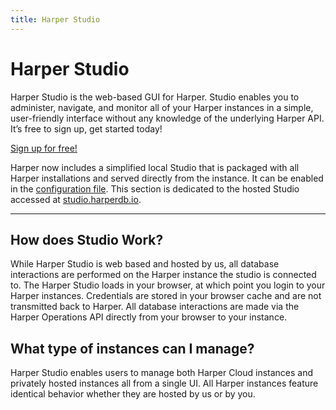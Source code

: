 ```yaml
---
title: Harper Studio
---
```


# Harper Studio

Harper Studio is the web-based GUI for Harper. Studio enables you to administer, navigate, and monitor all of your Harper instances in a simple, user-friendly interface without any knowledge of the underlying Harper API. It’s free to sign up, get started today!

[Sign up for free!](https://studio.harperdb.io/sign-up)

Harper now includes a simplified local Studio that is packaged with all Harper installations and served directly from the instance. It can be enabled in the [configuration file](../deployments/configuration#localstudio). This section is dedicated to the hosted Studio accessed at [studio.harperdb.io](https://studio.harperdb.io).

---

## How does Studio Work?

While Harper Studio is web based and hosted by us, all database interactions are performed on the Harper instance the studio is connected to. The Harper Studio loads in your browser, at which point you login to your Harper instances. Credentials are stored in your browser cache and are not transmitted back to Harper. All database interactions are made via the Harper Operations API directly from your browser to your instance.

## What type of instances can I manage?

Harper Studio enables users to manage both Harper Cloud instances and privately hosted instances all from a single UI. All Harper instances feature identical behavior whether they are hosted by us or by you.
